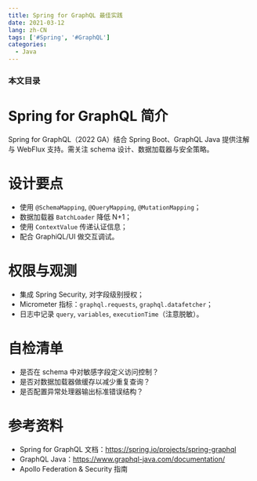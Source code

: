 ```yaml
---
title: Spring for GraphQL 最佳实践
date: 2021-03-12
lang: zh-CN
tags: ['#Spring', '#GraphQL']
categories:
  - Java
---
```


### 本文目录
<!-- toc -->

# Spring for GraphQL 简介
Spring for GraphQL（2022 GA）结合 Spring Boot、GraphQL Java 提供注解与 WebFlux 支持。需关注 schema 设计、数据加载器与安全策略。

# 设计要点
- 使用 `@SchemaMapping`, `@QueryMapping`, `@MutationMapping`；
- 数据加载器 `BatchLoader` 降低 N+1；
- 使用 `ContextValue` 传递认证信息；
- 配合 GraphiQL/UI 做交互调试。

# 权限与观测
- 集成 Spring Security, 对字段级别授权；
- Micrometer 指标：`graphql.requests`, `graphql.datafetcher`；
- 日志中记录 `query`, `variables`, `executionTime`（注意脱敏）。

# 自检清单
- 是否在 schema 中对敏感字段定义访问控制？
- 是否对数据加载器做缓存以减少重复查询？
- 是否配置异常处理器输出标准错误结构？

# 参考资料
- Spring for GraphQL 文档：https://spring.io/projects/spring-graphql
- GraphQL Java：https://www.graphql-java.com/documentation/
- Apollo Federation & Security 指南
